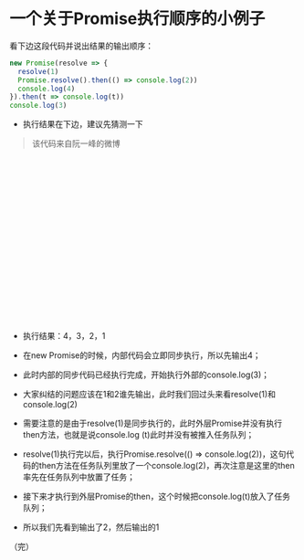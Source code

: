 # 一个关于Promise执行顺序的小例子

看下边这段代码并说出结果的输出顺序：

```js
new Promise(resolve => {
  resolve(1)
  Promise.resolve().then(() => console.log(2))
  console.log(4)
}).then(t => console.log(t))
console.log(3)
```

- 执行结果在下边，建议先猜测一下
> 该代码来自阮一峰的微博

<br/>
<br/>
<br/>
<br/>
<br/>
<br/>
<br/>
<br/>
<br/>
<br/>
<br/>
<br/>
<br/>
<br/>
<br/>
<br/>
<br/>

- 执行结果：4，3，2，1

- 在new Promise的时候，内部代码会立即同步执行，所以先输出4；

- 此时内部的同步代码已经执行完成，开始执行外部的console.log(3)；

- 大家纠结的问题应该在1和2谁先输出，此时我们回过头来看resolve(1)和console.log(2)

- 需要注意的是由于resolve(1)是同步执行的，此时外层Promise并没有执行then方法，也就是说console.log
(t)此时并没有被推入任务队列；

- resolve(1)执行完以后，执行Promise.resolve(() => console.log(2))，这句代码的then方法在任务队列里放了一个console.log(2)，再次注意是这里的then率先在任务队列中放置了任务；

- 接下来才执行到外层Promise的then，这个时候把console.log(t)放入了任务队列；

- 所以我们先看到输出了2，然后输出的1

（完）
